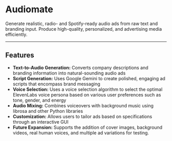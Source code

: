 # Audiomate

Generate realistic, radio- and Spotify-ready audio ads from raw text and branding input. Produce high-quality, personalized, and advertising media efficiently.

---

## Features

- **Text-to-Audio Generation:** Converts company descriptions and branding information into natural-sounding audio ads
- **Script Generation:** Uses Google Gemini to create polished, engaging ad scripts that encompass brand messaging
- **Voice Selection:** Uses a voice selection algorithm to select the optimal ElevenLabs voice persona based on various user preferences such as tone, gender, and energy 
- **Audio Mixing:** Combines voiceovers with background music using librosa and other Python libraries
- **Customization:** Allows users to tailor ads based on specifications through an interactive GUI
- **Future Expansion:** Supports the addition of cover images, background videos, real human voices, and multiple ad variations for testing.
